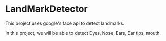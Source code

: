 # LandMarkDetector
This project uses google's face api to detect landmarks.


In this project, we will be able to detect Eyes, Nose, Ears, Ear tips, mouth.
